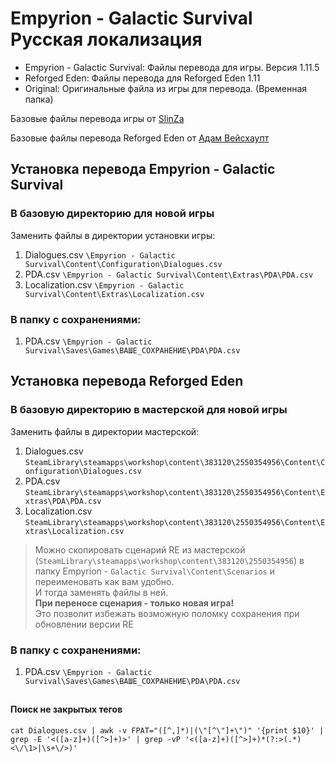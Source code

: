 # Empyrion - Galactic Survival Русская локализация

- Empyrion - Galactic Survival: Файлы перевода для игры. Версия 1.11.5
- Reforged Eden: Файлы перевода для Reforged Eden 1.11
- Original: Оригинальные файла из игры для перевода. (Временная папка)

Базовые файлы перевода игры от [SlinZa](https://steamcommunity.com/sharedfiles/filedetails/?id=3004261316)

Базовые файлы перевода Reforged Eden от [Адам Вейсхаупт](https://steamcommunity.com/sharedfiles/filedetails/?id=2916309536)

## Установка перевода Empyrion - Galactic Survival
### В базовую директорию для новой игры
Заменить файлы в директории установки игры:
1. Dialogues.csv `\Empyrion - Galactic Survival\Content\Configuration\Dialogues.csv`
2. PDA.csv `\Empyrion - Galactic Survival\Content\Extras\PDA\PDA.csv`
3. Localization.csv `\Empyrion - Galactic Survival\Content\Extras\Localization.csv`

### В папку с сохранениями:
1. PDA.csv `\Empyrion - Galactic Survival\Saves\Games\ВАШЕ_СОХРАНЕНИЕ\PDA\PDA.csv`

## Установка перевода Reforged Eden
### В базовую директорию в мастерской для новой игры
Заменить файлы в директории мастерской:
1. Dialogues.csv `SteamLibrary\steamapps\workshop\content\383120\2550354956\Content\Configuration\Dialogues.csv`
2. PDA.csv `SteamLibrary\steamapps\workshop\content\383120\2550354956\Content\Extras\PDA\PDA.csv`
3. Localization.csv `SteamLibrary\steamapps\workshop\content\383120\2550354956\Content\Extras\Localization.csv`

> Можно скопировать сценарий RE из мастерской (`SteamLibrary\steamapps\workshop\content\383120\2550354956`) в папку Empyrion - `Galactic Survival\Content\Scenarios` 
> и переименовать как вам удобно.  
> И тогда заменять файлы в ней.  
> **При переносе сценария - только новая игра!**  
> Это позволит избежать возможную поломку сохранения при обновлении версии RE

### В папку с сохранениями:
1. PDA.csv `\Empyrion - Galactic Survival\Saves\Games\ВАШЕ_СОХРАНЕНИЕ\PDA\PDA.csv`

## 
#### Поиск не закрытых тегов
```
cat Dialogues.csv | awk -v FPAT="([^,]*)|(\"[^\"]+\")" '{print $10}' | grep -E '<([a-z]+)([^>]+)>' | grep -vP '<([a-z]+)([^>]+)*(?:>(.*)<\/\1>|\s+\/>)'
```